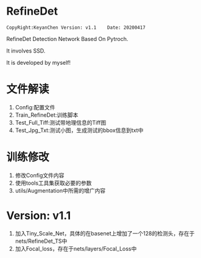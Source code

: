 # RefineDet
`
CopyRight:KeyanChen
Version: v1.1   
Date: 20200417    
`


RefineDet Detection Network Based On Pytroch. 

It involves SSD.   

It is developed by myself!
# 文件解读

1. Config:配置文件
2. Train_RefineDet:训练脚本
3. Test_Full_Tiff:测试带地理信息的Tiff图
4. Test_Jpg_Txt:测试小图，生成测试的bbox信息到txt中

# 训练修改
1. 修改Config文件内容
2. 使用tools工具集获取必要的参数
2. utils/Augmentation中所需的增广内容

# Version: v1.1
1. 加入Tiny_Scale_Net，具体的在basenet上增加了一个128的检测头，存在于nets/RefineDet_TS中
2. 加入Focal_loss，存在于nets/layers/Focal_Loss中